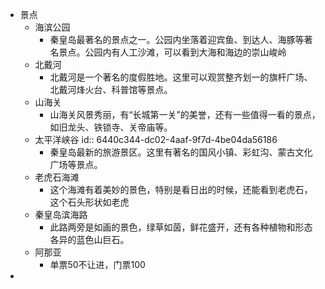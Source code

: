 - 景点
	- 海滨公园
		- 秦皇岛最著名的景点之一。公园内坐落着迎宾鱼、到达人、海豚等著名景点。公园内有人工沙滩，可以看到大海和海边的崇山峻岭
	- 北戴河
		- 北戴河是一个著名的度假胜地。这里可以观赏整齐划一的旗杆广场、北戴河烽火台、科普馆等景点。
	- 山海关
		- 山海关风景秀丽，有“长城第一关”的美誉，还有一些值得一看的景点，如旧龙头、铁锁寺、关帝庙等。
	- 太平洋峡谷
	  id:: 6440c344-dc02-4aaf-9f7d-4be04da56186
		- 秦皇岛最新的旅游景区。这里有著名的国风小镇、彩虹沟、蒙古文化广场等景点。
	- 老虎石海滩
		- 这个海滩有着美妙的景色，特别是看日出的时候，还能看到老虎石，这个石头形状如老虎
	- 秦皇岛滨海路
		- 此路两旁是如画的景色，绿草如茵，鲜花盛开，还有各种植物和形态各异的蓝色山巨石。
	- 阿那亚
		- 单票50不让进，门票100
-